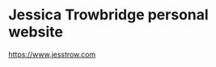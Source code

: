 # Jessica Trowbridge personal website

<a href="https://www.jesstrow.com">https://www.jesstrow.com</a>
